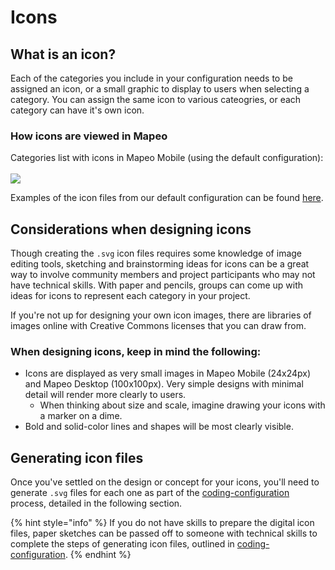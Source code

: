 # Icons

## What is an icon?

Each of the categories you include in your configuration needs to be assigned an icon, or a small graphic to display to users when selecting a category. You can assign the same icon to various cateogries, or each category can have it's own icon.&#x20;

### How icons are viewed in Mapeo

Categories list with icons in Mapeo Mobile (using the default configuration):\
\
&#x20;![](../../../../../.gitbook/assets/Categories\_screen.jpg) &#x20;

Examples of the icon files from our default configuration can be found [here](https://github.com/digidem/mapeo-default-config/tree/master/icons).

## Considerations when designing icons

Though creating the `.svg` icon files requires some knowledge of image editing tools, sketching and brainstorming ideas for icons can be a great way to involve community members and project participants who may not have technical skills. With paper and pencils, groups can come up with ideas for icons to represent each category in your project.&#x20;

If you're not up for designing your own icon images, there are libraries of images online with Creative Commons licenses that you can draw from.

### **When designing icons, keep in mind the following:**

* Icons are displayed as very small images in Mapeo Mobile (24x24px) and Mapeo Desktop (100x100px). Very simple designs with minimal detail will render more clearly to users.
  * When thinking about size and scale, imagine drawing your icons with a marker on a dime.
* Bold and solid-color lines and shapes will be most clearly visible.

## Generating icon files

Once you've settled on the design or concept for your icons, you'll need to generate `.svg` files for each one as part of the [coding-configuration](../coding-configuration/ "mention") process, detailed in the following section.

{% hint style="info" %}
If you do not have skills to prepare the digital icon files, paper sketches can be passed off to someone with technical skills to complete the steps of generating icon files, outlined in [coding-configuration](../coding-configuration/ "mention").
{% endhint %}
